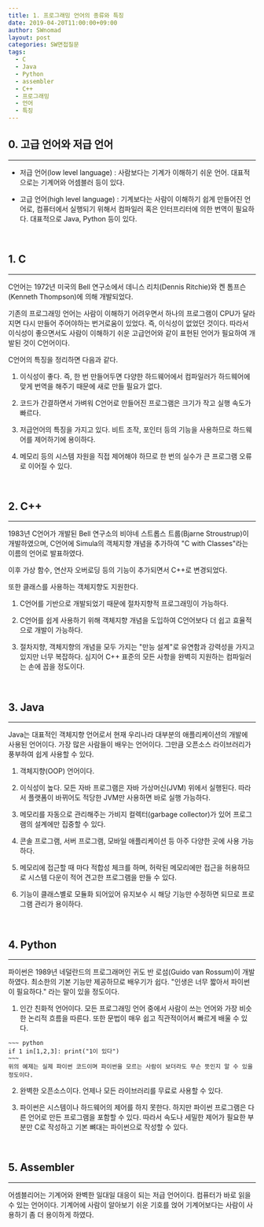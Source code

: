 ```yaml
---
title: 1. 프로그래밍 언어의 종류와 특징
date: 2019-04-20T11:00:00+09:00
author: SWnomad
layout: post
categories: SW면접질문
tags:
  - C
  - Java
  - Python
  - assembler
  - C++
  - 프로그래밍
  - 언어
  - 특징
---
```


## 0. 고급 언어와 저급 언어
-------------------------------------------------------

* 저급 언어(low level language) : 사람보다는 기계가 이해하기 쉬운 언어. 대표적으로는 기계어와 어셈블러 등이 있다.

* 고급 언어(high level language) : 기계보다는 사람이 이해하기 쉽게 만들어진 언어로, 컴퓨터에서 실행되기 위해서 컴파일러 혹은 인터프리터에 의한 번역이 필요하다. 대표적으로 Java, Python 등이 있다.

&nbsp;
## 1. C
-------------------------------------------------------
C언어는 1972년 미국의 Bell 연구소에서 데니스 리치(Dennis Ritchie)와 켄 톰프슨(Kenneth Thompson)에 의해 개발되었다.

기존의 프로그래밍 언어는 사람이 이해하기 어려우면서 하나의 프로그램이 CPU가 달라지면 다시 만들어 주어야하는 번거로움이 있었다. 즉, 이식성이 없었던 것이다. 따라서 이식성이 좋으면서도 사람이 이해하기 쉬운 고급언어와 같이 표현된 언어가 필요하여 개발된 것이 C언어이다.

C언어의 특징을 정리하면 다음과 같다.

 1. 이식성이 좋다. 즉, 한 번 만들어두면 다양한 하드웨어에서 컴파일러가 하드웨어에 맞게 번역을 해주기 때문에 새로 만들 필요가 없다.

 2. 코드가 간결하면서 가벼워 C언어로 만들어진 프로그램은 크기가 작고 실행 속도가 빠르다.

 3. 저급언어의 특징을 가지고 있다. 비트 조작, 포인터 등의 기능을 사용하므로 하드웨어를 제어하기에 용이하다.

 4. 메모리 등의 시스템 자원을 직접 제어해야 하므로 한 번의 실수가 큰 프로그램 오류로 이어질 수 있다.
 
&nbsp;
## 2. C++
-------------------------------------------------------
1983년 C언어가 개발된 Bell 연구소의 비야네 스트롭스 트룹(Bjarne Stroustrup)이 개발하였으며, C언어에 Simula의 객체지향 개념을 추가하여 "C with Classes"라는 이름의 언어로 발표하였다.

이후 가상 함수, 연산자 오버로딩 등의 기능이 추가되면서 C++로 변경되었다.

또한 클래스를 사용하는 객체지향도 지원한다.

  1. C언어를 기반으로 개발되었기 때문에 절차지향적 프로그래밍이 가능하다.

  2. C언어를 쉽게 사용하기 위해 객체지향 개념을 도입하여 C언어보다 더 쉽고 효율적으로 개발이 가능하다.

  3. 절차지향, 객체지향의 개념을 모두 가지는 "만능 설계"로 유연함과 강력성을 가지고 있지만 너무 복잡하다. 심지어 C++ 표준의 모든 사항을 완벽히 지원하는 컴파일러는 손에 꼽을 정도이다.

&nbsp;
## 3. Java
-------------------------------------------------------
Java는 대표적인 객체지향 언어로서 현재 우리나라 대부분의 애플리케이션의 개발에 사용된 언어이다. 가장 많은 사람들이 배우는 언어이다. 그만큼 오픈소스 라이브러리가 풍부하여 쉽게 사용할 수 있다.

  1. 객체지향(OOP) 언어이다.

  2. 이식성이 높다. 모든 자바 프로그램은 자바 가상머신(JVM) 위에서 실행된다. 따라서 플랫폼이 바뀌어도 적당한 JVM만 사용하면 바로 실행 가능하다.

  3. 메모리를 자동으로 관리해주는 가비지 컬렉터(garbage collector)가 있어 프로그램의 설계에만 집중할 수 있다.

  4. 콘솔 프로그램, 서버 프로그램, 모바일 애플리케이션 등 아주 다양한 곳에 사용 가능하다.

  5. 메모리에 접근할 때 마다 적합성 체크를 하며, 허락된 메모리에만 접근을 허용하므로 시스템 다운이 적어 견고한 프로그램을 만들 수 있다.

  6. 기능이 클래스별로 모듈화 되어있어 유지보수 시 해당 기능만 수정하면 되므로 프로그램 관리가 용이하다.

&nbsp;
## 4. Python
-------------------------------------------------------
파이썬은 1989년 네덜란드의 프로그래머인 귀도 반 로섬(Guido van Rossum)이 개발하였다. 최소한의 기본 기능만 제공하므로 배우기가 쉽다. "인생은 너무 짧아서 파이썬이 필요하다." 라는 말이 있을 정도이다.

  1. 인간 친화적 언어이다. 모든 프로그래밍 언어 중에서 사람이 쓰는 언어와 가장 비슷한 논리적 흐름을 따른다. 또한 문법이 매우 쉽고 직관적이어서 빠르게 배울 수 있다.

    ~~~ python
    if 1 in[1,2,3]: print("1이 있다")
    ~~~
    위의 예제는 실제 파이썬 코드이며 파이썬을 모르는 사람이 보더라도 무슨 뜻인지 알 수 있을 정도이다.

  2. 완벽한 오픈소스이다. 언제나 모든 라이브러리를 무료로 사용할 수 있다.

  3. 파이썬은 시스템이나 하드웨어의 제어를 하지 못한다. 하지만 파이썬 프로그램은 다른 언어로 만든 프로그램을 포함할 수 있다. 따라서 속도나 세밀한 제어가 필요한 부분만 C로 작성하고 기본 뼈대는 파이썬으로 작성할 수 있다.

&nbsp;
## 5. Assembler
-------------------------------------------------------
어셈블리어는 기계어와 완벽한 일대일 대응이 되는 저급 언어이다. 컴퓨터가 바로 읽을 수 있는 언어이다. 기계어에 사람이 알아보기 쉬운 기호를 얹어 기계어보다는 사람이 사용하기 좀 더 용이하게 하였다.